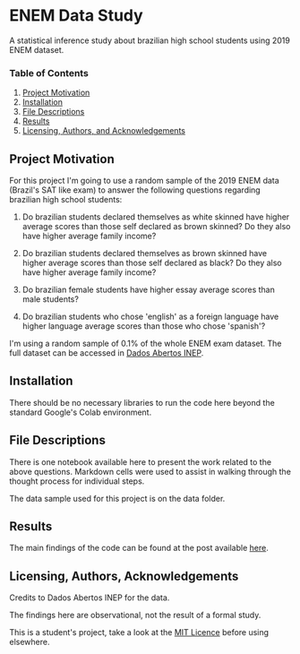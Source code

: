 # ENEM Data Study

A statistical inference study about brazilian high school students using 2019 ENEM dataset.

### Table of Contents

1. [Project Motivation](#motivation)
2. [Installation](#installation)
3. [File Descriptions](#files)
4. [Results](#results)
5. [Licensing, Authors, and Acknowledgements](#licensing)

## Project Motivation<a name="motivation"></a>

For this project I'm going to use a random sample of the 2019 ENEM data (Brazil's SAT like exam) to answer the following questions regarding brazilian high school students:

1. Do brazilian students declared themselves as white skinned have higher average scores than those self declared as brown skinned? Do they also have higher average family income?

2. Do brazilian students declared themselves as brown skinned have higher average scores than those self declared as black? Do they also have higher average family income?

3. Do brazilian female students have higher essay average scores than male students?

4. Do brazilian students who chose 'english' as a foreign language have higher language average scores than those who chose 'spanish'? 

I'm using a random sample of 0.1% of the whole ENEM exam dataset. The full dataset can be accessed in [Dados Abertos INEP](https://www.gov.br/inep/pt-br/acesso-a-informacao/dados-abertos).

## Installation <a name="installation"></a>

There should be no necessary libraries to run the code here beyond the standard Google's Colab environment. 

## File Descriptions <a name="files"></a>

There is one notebook available here to present the work related to the above questions. Markdown cells were used to assist in walking through the thought process for individual steps.

The data sample used for this project is on the data folder.

## Results<a name="results"></a>

The main findings of the code can be found at the post available [here](https://thiagofuruchima.github.io/enem_ds/).

## Licensing, Authors, Acknowledgements<a name="licensing"></a>

Credits to Dados Abertos INEP for the data. 

The findings here are observational, not the result of a formal study.

This is a student's project, take a look at the [MIT Licence](LICENSE) before using elsewhere.
